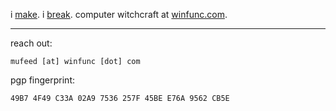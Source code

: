 i [make](https://www.mufeedvh.com/projects/). i [break](https://www.mufeedvh.com/about/). computer witchcraft at [winfunc.com](winfunc.com).

----

reach out:

```
mufeed [at] winfunc [dot] com
```

pgp fingerprint:

```
49B7 4F49 C33A 02A9 7536 257F 45BE E76A 9562 CB5E
```
